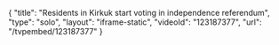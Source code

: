 {
    "title": "Residents in Kirkuk start voting in independence referendum",
    "type": "solo",
    "layout": "iframe-static",
    "videoId": "123187377",
    "url": "\/tvpembed\/123187377"
}